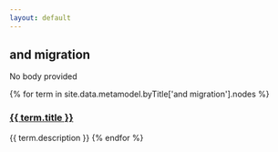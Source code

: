 ```yaml
---
layout: default
---
```

<style>
.initial-content {
  padding-left:5%;
  padding-right:25px;
}
</style>

## and migration

No body provided

{% for term in site.data.metamodel.byTitle['and migration'].nodes %}
### <a href='/_pages/embed?t={{ term.title }}'>{{ term.title }}</a>

{{ term.description }}
{% endfor %}

